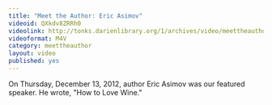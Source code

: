 ```yaml
---
title: "Meet the Author: Eric Asimov"
videoid: QXkdv8ZRRh0
videolink: http://tonks.darienlibrary.org/1/archives/video/meettheauthor/20121213_eric_asimov.m4v
videoformat: M4V
category: meettheauthor
layout: video
published: yes
---
```


On Thursday, December 13, 2012, author Eric Asimov was our featured speaker. He wrote, "How to Love Wine." 
